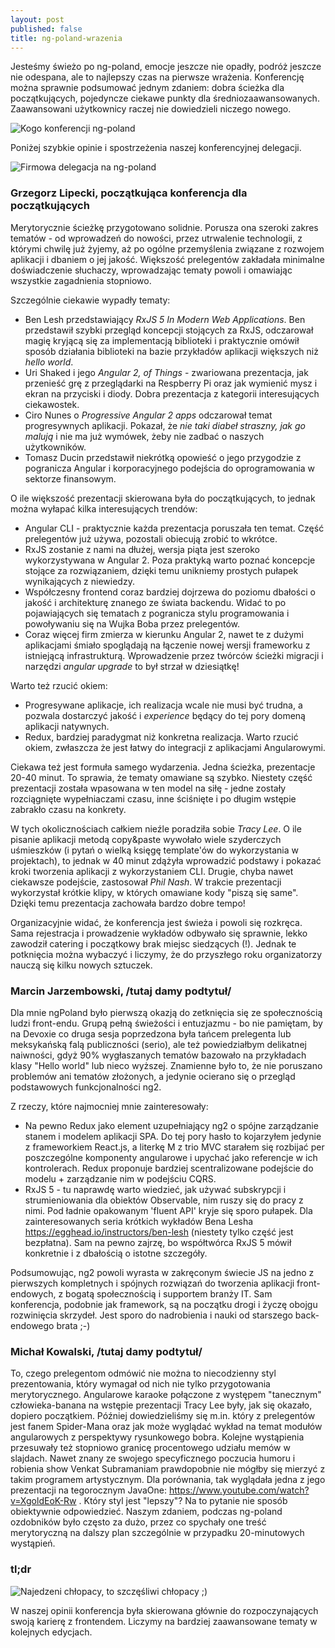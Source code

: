 ```yaml
---
layout: post
published: false
title: ng-poland-wrazenia
---
```


Jesteśmy świeżo po ng-poland, emocje jeszcze nie opadły, podróż jeszcze nie odespana, ale to najlepszy czas na pierwsze wrażenia. Konferencję można sprawnie podsumować jednym zdaniem: dobra ścieżka dla początkujących, pojedyncze ciekawe punkty dla średniozaawansowanych. Zaawansowani użytkownicy raczej nie dowiedzieli niczego nowego.

![Kogo konferencji ng-poland](https://raw.githubusercontent.com/glipecki/glipecki.github.io/master/img/ng-poland-relacja-d.jpg)

Poniżej szybkie opinie i spostrzeżenia naszej konferencyjnej delegacji.

![Firmowa delegacja na ng-poland](https://raw.githubusercontent.com/glipecki/glipecki.github.io/master/img/ng-poland-relacja-b.jpg)

### Grzegorz Lipecki, początkująca konferencja dla początkujących

Merytorycznie ścieżkę przygotowano solidnie. Porusza ona szeroki zakres tematów - od wprowadzeń do nowości, przez utrwalenie technologii, z którymi chwilę już żyjemy, aż po ogólne przemyślenia związane z rozwojem aplikacji i dbaniem o jej jakość. Większość prelegentów zakładała minimalne doświadczenie słuchaczy, wprowadzając tematy powoli i omawiając wszystkie zagadnienia stopniowo.

Szczególnie ciekawie wypadły tematy:

- Ben Lesh przedstawiający _RxJS 5 In Modern Web Applications_. Ben przedstawił szybki przegląd koncepcji stojących za RxJS, odczarował magię kryjącą się za implementacją biblioteki i praktycznie omówił sposób działania biblioteki na bazie przykładów aplikacji większych niż _hello world_.
- Uri Shaked i jego _Angular 2, of Things_ - zwariowana prezentacja, jak przenieść grę z przeglądarki na Respberry Pi oraz jak wymienić mysz i ekran na przyciski i diody. Dobra prezentacja z kategorii interesujących ciekawostek.
- Ciro Nunes o _Progressive Angular 2 apps_ odczarował temat progresywnych aplikacji. Pokazał, że _nie taki diabeł straszny, jak go malują_ i nie ma już wymówek, żeby nie zadbać o naszych użytkowników.
- Tomasz Ducin przedstawił niekrótką opowieść o jego przygodzie z pogranicza Angular i korporacyjnego podejścia do oprogramowania w sektorze finansowym.

O ile większość prezentacji skierowana była do początkujących, to jednak można wyłapać kilka interesujących trendów:

- Angular CLI - praktycznie każda prezentacja poruszała ten temat. Część prelegentów już używa, pozostali obiecują zrobić to wkrótce.
- RxJS zostanie z nami na dłużej, wersja piąta jest szeroko wykorzystywana w Angular 2. Poza praktyką warto poznać koncepcje stojące za rozwiązaniem, dzięki temu unikniemy prostych pułapek wynikających z niewiedzy.
- Współczesny frontend coraz bardziej dojrzewa do poziomu dbałości o jakość i architekturę znanego ze świata backendu. Widać to po pojawiających się tematach z pogranicza stylu programowania i powoływaniu się na Wujka Boba przez prelegentów.
- Coraz więcej firm zmierza w kierunku Angular 2, nawet te z dużymi aplikacjami śmiało spoglądają na łączenie nowej wersji frameworku z istniejącą infrastrukturą. Wprowadzenie przez twórców ścieżki migracji i narzędzi _angular upgrade_ to był strzał w dziesiątkę!

Warto też rzucić okiem:

- Progresywane aplikacje, ich realizacja wcale nie musi być trudna, a pozwala dostarczyć jakość i _experience_ będący do tej pory domeną aplikacji natywnych.
- Redux, bardziej paradygmat niż konkretna realizacja. Warto rzucić okiem, zwłaszcza że jest łatwy do integracji z aplikacjami Angularowymi.

Ciekawa też jest formuła samego wydarzenia. Jedna ścieżka, prezentacje 20-40 minut. To sprawia, że tematy omawiane są szybko. Niestety część prezentacji została wpasowana w ten model na siłę - jedne zostały rozciągnięte wypełniaczami czasu, inne ściśnięte i po długim wstępie zabrakło czasu na konkrety.

W tych okolicznościach całkiem nieźle poradziła sobie _Tracy Lee_. O ile pisanie aplikacji metodą copy&paste wywołało wiele szyderczych uśmieszków (i pytań o wielką księgę template'ów do wykorzystania w projektach), to jednak w 40 minut zdążyła wprowadzić podstawy i pokazać kroki tworzenia aplikacji z wykorzystaniem CLI. Drugie, chyba nawet ciekawsze podejście, zastosował _Phil Nash_. W trakcie prezentacji wykorzystał krótkie klipy, w których omawiane kody "piszą się same". Dzięki temu prezentacja zachowała bardzo dobre tempo!

Organizacyjnie widać, że konferencja jest świeża i powoli się rozkręca. Sama rejestracja i prowadzenie wykładów odbywało się sprawnie, lekko zawodził catering i początkowy brak miejsc siedzących (!). Jednak te potknięcia można wybaczyć i liczymy, że do przyszłego roku organizatorzy nauczą się kilku nowych sztuczek.

### Marcin Jarzembowski, /tutaj damy podtytuł/

Dla mnie ngPoland było pierwszą okazją do zetknięcia się ze społecznością ludzi front-endu. Grupą pełną świeżości i entuzjazmu - bo nie pamiętam, by na Devoxie co druga sesja poprzedzona była tańcem prelegenta lub meksykańską falą publiczności (serio), ale też powiedziałbym delikatnej naiwności, gdyż 90% wygłaszanych tematów bazowało na przykładach klasy "Hello world" lub nieco wyższej. Znamienne było to, że nie poruszano problemów ani tematów złożonych, a jedynie ocierano się o przegląd podstawowych funkcjonalności ng2.

Z rzeczy, które najmocniej mnie zainteresowały:

- Na pewno Redux jako element uzupełniający ng2 o spójne zarządzanie stanem i modelem aplikacji SPA. Do tej pory hasło to kojarzyłem jedynie z frameworkiem React.js, a literkę M z trio MVC starałem się rozbijać per poszczególne komponenty angularowe i upychać jako referencje w ich kontrolerach. Redux proponuje bardziej scentralizowane podejście do modelu + zarządzanie nim w podejściu CQRS.
- RxJS 5 - tu naprawdę warto wiedzieć, jak używać subskrypcji i strumieniowania dla obiektów Observable, nim ruszy się do pracy z nimi. Pod ładnie opakowanym 'fluent API' kryje się sporo pułapek. Dla zainteresowanych seria krótkich wykładów Bena Lesha https://egghead.io/instructors/ben-lesh (niestety tylko część jest bezpłatna). Sam na pewno zajrzę, bo współtwórca RxJS 5 mówił konkretnie i z dbałością o istotne szczegóły.

Podsumowując, ng2 powoli wyrasta w zakręconym świecie JS na jedno z pierwszych kompletnych i spójnych rozwiązań do tworzenia aplikacji front-endowych, z bogatą społecznością i supportem branży IT. Sam konferencja, podobnie jak framework, są na początku drogi i życzę obojgu rozwinięcia skrzydeł. Jest sporo do nadrobienia i nauki od starszego back-endowego brata ;-)

### Michał Kowalski, /tutaj damy podtytuł/

To, czego prelegentom odmówić nie można to niecodzienny styl prezentowania, który wymagał od nich nie tylko przygotowania merytorycznego. Angularowe karaoke połączone z występem "tanecznym" człowieka-banana na wstępie prezentacji Tracy Lee były, jak się okazało, dopiero początkiem. Później dowiedzieliśmy się m.in. który z prelegentów jest fanem Spider-Mana oraz jak może wyglądać wykład na temat modułów angularowych z perspektywy rysunkowego bobra. Kolejne wystąpienia przesuwały też stopniowo granicę procentowego udziału memów w slajdach. Nawet znany ze swojego specyficznego poczucia humoru i robienia show Venkat Subramaniam prawdopobnie nie mógłby się mierzyć z takim programem artystycznym. Dla porównania, tak wyglądała jedna z jego prezentacji na tegorocznym JavaOne: https://www.youtube.com/watch?v=XgoldEoK-Rw . Który styl jest "lepszy"? Na to pytanie nie sposób obiektywnie odpowiedzieć. Naszym zdaniem, podczas ng-poland ozdobników było często za dużo, przez co spychały one treść merytoryczną na dalszy plan szczególnie w przypadku 20-minutowych wystąpień.

### tl;dr

![Najedzeni chłopacy, to szczęśliwi chłopacy ;)](https://raw.githubusercontent.com/glipecki/glipecki.github.io/master/img/ng-poland-relacja-c.jpg)

W naszej opinii konferencja była skierowana głównie do rozpoczynających swoją karierę z frontendem. Liczymy na bardziej zaawansowane tematy w kolejnych edycjach.
